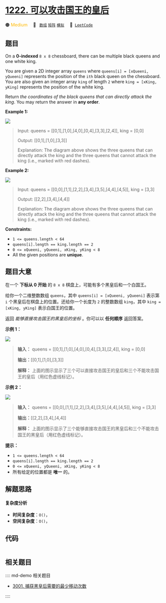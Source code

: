 # [1222. 可以攻击国王的皇后](https://leetcode.com/problems/queens-that-can-attack-the-king)

🟠 <font color=#ffb800>Medium</font>&emsp; 🔖&ensp; [`数组`](/leetcode/outline/tag/array.md) [`矩阵`](/leetcode/outline/tag/matrix.md) [`模拟`](/leetcode/outline/tag/simulation.md)&emsp; 🔗&ensp;[`LeetCode`](https://leetcode.com/problems/queens-that-can-attack-the-king)


## 题目

On a **0-indexed** `8 x 8` chessboard, there can be multiple black queens and
one white king.

You are given a 2D integer array `queens` where `queens[i] = [xQueeni,
yQueeni]` represents the position of the `ith` black queen on the chessboard.
You are also given an integer array `king` of length `2` where `king = [xKing,
yKing]` represents the position of the white king.

Return _the coordinates of the black queens that can directly attack the
king_. You may return the answer in **any order**.



**Example 1:**

![](https://assets.leetcode.com/uploads/2022/12/21/chess1.jpg)

> Input: queens = [[0,1],[1,0],[4,0],[0,4],[3,3],[2,4]], king = [0,0]
> 
> Output: [[0,1],[1,0],[3,3]]
> 
> Explanation: The diagram above shows the three queens that can directly attack the king and the three queens that cannot attack the king (i.e., marked with red dashes).

**Example 2:**

![](https://assets.leetcode.com/uploads/2022/12/21/chess2.jpg)

> Input: queens = [[0,0],[1,1],[2,2],[3,4],[3,5],[4,4],[4,5]], king = [3,3]
> 
> Output: [[2,2],[3,4],[4,4]]
> 
> Explanation: The diagram above shows the three queens that can directly attack the king and the three queens that cannot attack the king (i.e., marked with red dashes).

**Constraints:**

  * `1 <= queens.length < 64`
  * `queens[i].length == king.length == 2`
  * `0 <= xQueeni, yQueeni, xKing, yKing < 8`
  * All the given positions are **unique**.


## 题目大意

在一个 **下标从 0 开始** 的 `8 x 8` 棋盘上，可能有多个黑皇后和一个白国王。

给你一个二维整数数组 `queens`，其中 `queens[i] = [xQueeni, yQueeni]` 表示第 `i`
个黑皇后在棋盘上的位置。还给你一个长度为 `2` 的整数数组 `king`，其中 `king = [xKing, yKing]` 表示白国王的位置。

返回 _能够直接攻击国王的黑皇后的坐标_ 。你可以以 **任何顺序** 返回答案。



**示例 1：**

![](https://pic.leetcode.cn/1703052515-HqjAJq-chess1.jpg)

> 
> 
> 
> 
> 
> **输入：** queens = [[0,1],[1,0],[4,0],[0,4],[3,3],[2,4]], king = [0,0]
> 
> **输出：**[[0,1],[1,0],[3,3]]
> 
> **解释：** 上面的图示显示了三个可以直接攻击国王的皇后和三个不能攻击国王的皇后（用红色虚线标记）。
> 
> 

**示例 2：**

**![](https://pic.leetcode.cn/1703052660-bPPflt-chess2.jpg)**

> 
> 
> 
> 
> 
> **输入：** queens = [[0,0],[1,1],[2,2],[3,4],[3,5],[4,4],[4,5]], king = [3,3]
> 
> **输出：**[[2,2],[3,4],[4,4]]
> 
> **解释：** 上面的图示显示了三个能够直接攻击国王的黑皇后和三个不能攻击国王的黑皇后（用红色虚线标记）。



**提示：**

  * `1 <= queens.length < 64`
  * `queens[i].length == king.length == 2`
  * `0 <= xQueeni, yQueeni, xKing, yKing < 8`
  * 所有给定的位置都是 **唯一** 的。


## 解题思路

#### 复杂度分析

- **时间复杂度**：`O()`，
- **空间复杂度**：`O()`，

## 代码

```javascript

```

## 相关题目

:::: md-demo 相关题目
- [3001. 捕获黑皇后需要的最少移动次数](https://leetcode.com/problems/minimum-moves-to-capture-the-queen)

::::
